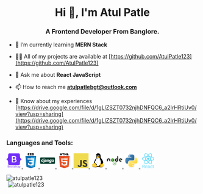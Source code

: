 <h1 align="center">Hi 👋, I'm Atul Patle</h1>
<h3 align="center">A Frontend Developer From Banglore.</h3>

- 🌱 I’m currently learning **MERN Stack**

- 👨‍💻 All of my projects are available at [https://github.com/AtulPatle123](https://github.com/AtulPatle123)

- 💬 Ask me about **React JavaScript**

- 📫 How to reach me **atulpatlebgt@outlook.com**

- 📄 Know about my experiences [https://drive.google.com/file/d/1gLlZSZT0732njhDNFQC6_a2IrHRtiUv0/view?usp=sharing](https://drive.google.com/file/d/1gLlZSZT0732njhDNFQC6_a2IrHRtiUv0/view?usp=sharing)


<h3 align="left">Languages and Tools:</h3>
<p align="left"> <a href="https://getbootstrap.com" target="_blank"> <img src="https://raw.githubusercontent.com/devicons/devicon/master/icons/bootstrap/bootstrap-plain-wordmark.svg" alt="bootstrap" width="40" height="40"/> </a> <a href="https://www.w3schools.com/css/" target="_blank"> <img src="https://raw.githubusercontent.com/devicons/devicon/master/icons/css3/css3-original-wordmark.svg" alt="css3" width="40" height="40"/> </a> <a href="https://www.djangoproject.com/" target="_blank"> <img src="https://raw.githubusercontent.com/devicons/devicon/master/icons/django/django-original.svg" alt="django" width="40" height="40"/> </a> <a href="https://www.w3.org/html/" target="_blank"> <img src="https://raw.githubusercontent.com/devicons/devicon/master/icons/html5/html5-original-wordmark.svg" alt="html5" width="40" height="40"/> </a> <a href="https://developer.mozilla.org/en-US/docs/Web/JavaScript" target="_blank"> <img src="https://raw.githubusercontent.com/devicons/devicon/master/icons/javascript/javascript-original.svg" alt="javascript" width="40" height="40"/> </a> <a href="https://www.linux.org/" target="_blank"> <img src="https://raw.githubusercontent.com/devicons/devicon/master/icons/linux/linux-original.svg" alt="linux" width="40" height="40"/> </a> <a href="https://nodejs.org" target="_blank"> <img src="https://raw.githubusercontent.com/devicons/devicon/master/icons/nodejs/nodejs-original-wordmark.svg" alt="nodejs" width="40" height="40"/> </a> <a href="https://www.python.org" target="_blank"> <img src="https://raw.githubusercontent.com/devicons/devicon/master/icons/python/python-original.svg" alt="python" width="40" height="40"/> </a> <a href="https://reactjs.org/" target="_blank"> <img src="https://raw.githubusercontent.com/devicons/devicon/master/icons/react/react-original-wordmark.svg" alt="react" width="40" height="40"/> </a> </p>

<p><img align="left" width="500" src="https://github-readme-stats.vercel.app/api/top-langs?username=atulpatle123&show_icons=true&locale=en&layout=compact" alt="atulpatle123" /></p>

<p>&nbsp;<img align="right" width="500" src="https://github-readme-stats.vercel.app/api?username=atulpatle123&show_icons=true&locale=en" alt="atulpatle123" /></p>
